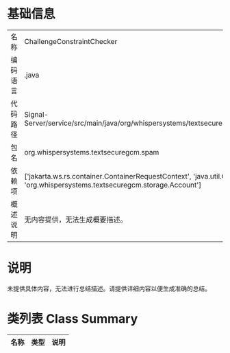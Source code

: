# 基础信息

|      |      |
|------|------|
| 名称 | ChallengeConstraintChecker |
| 编码语言 | .java |
| 代码路径 | Signal-Server/service/src/main/java/org/whispersystems/textsecuregcm/spam/ChallengeConstraintChecker.java |
| 包名 | org.whispersystems.textsecuregcm.spam |
| 依赖项 | ['jakarta.ws.rs.container.ContainerRequestContext', 'java.util.Optional', 'org.whispersystems.textsecuregcm.storage.Account'] |
| 概述说明 | 无内容提供，无法生成概要描述。 |

# 说明

未提供具体内容，无法进行总结描述。请提供详细内容以便生成准确的总结。

# 类列表 Class Summary

| 名称   | 类型  | 说明 |
|-------|------|-------------|




